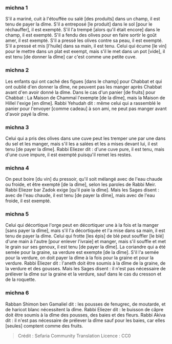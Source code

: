 
### michna 1
S'il a mariné, cuit à l'étouffée ou salé [des produits] dans un champ, il est tenu de payer la dîme. S'il a entreposé [le produit] dans le sol [pour le réchauffer], il est exempté. S'il l'a trempé [alors qu'il était encore] dans le champ, il est exempté. S'il a fendu des olives pour en faire sortir le goût amer, il est exempté. S'il a pressé les olives contre sa peau, il est exempté. S'il a pressé et mis [l'huile] dans sa main, il est tenu. Celui qui écume [le vin] pour le mettre dans un plat est exempt, mais s'il le met dans un pot [vide], il est tenu [de donner la dîme] car c'est comme une petite cuve.

### michna 2
Les enfants qui ont caché des figues [dans le champ] pour Chabbat et qui ont oublié d'en donner la dîme, ne peuvent pas les manger après Chabbat avant d'en avoir donné la dîme. Dans le cas d'un panier [de fruits] pour Chabbat : La Maison de Chammaï l'exempte [de la dîme], mais la Maison de Hillel l'exige [en dîme]. Rabbi Yehudah dit : même celui qui a rassemblé le panier pour l'envoyer [comme cadeau] à son ami, ne peut pas manger avant d'avoir payé la dîme.

### michna 3
Celui qui a pris des olives dans une cuve peut les tremper une par une dans du sel et les manger, mais s'il les a salées et les a mises devant lui, il est tenu [de payer la dîme]. Rabbi Eliezer dit : d'une cuve pure, il est tenu, mais d'une cuve impure, il est exempté puisqu'il remet les restes.

### michna 4
On peut boire [du vin] du pressoir, qu'il soit mélangé avec de l'eau chaude ou froide, et être exempté [de la dîme], selon les paroles de Rabbi Meir. Rabbi Eliezer bar Zadok exige [qu'il paie la dîme]. Mais les Sages disent : avec de l'eau chaude, il est tenu [de payer la dîme], mais avec de l'eau froide, il est exempté.

### michna 5
Celui qui décortique l'orge peut en décortiquer une à la fois et la manger [sans payer la dîme], mais s'il l'a décortiquée et l'a mise dans sa main, il est tenu de payer la dîme. Celui qui frotte [les épis] de blé peut souffler [le blé] d'une main à l'autre [pour enlever l'ivraie] et manger, mais s'il souffle et met le grain sur ses genoux, il est tenu [de payer la dîme]. La coriandre qui a été semée pour la graine, sa verdure est exempte [de la dîme]. S'il l'a semée pour la verdure, on doit payer la dîme à la fois pour la graine et pour la verdure. Rabbi Eliezer dit : l'aneth doit être soumis à la dîme de la graine, de la verdure et des gousses. Mais les Sages disent : il n'est pas nécessaire de prélever la dîme sur la graine et la verdure, sauf dans le cas du cresson et de la roquette.

### michna 6
Rabban Shimon ben Gamaliel dit : les pousses de fenugrec, de moutarde, et de haricot blanc nécessitent la dîme. Rabbi Eliezer dit : le buisson de câpre doit être soumis à la dîme des pousses, des baies et des fleurs. Rabbi Akiva dit : il n'est pas nécessaire de prélever la dîme sauf pour les baies, car elles [seules] comptent comme des fruits.

>Crédit : Sefaria Community Translation
>Licence : CC0